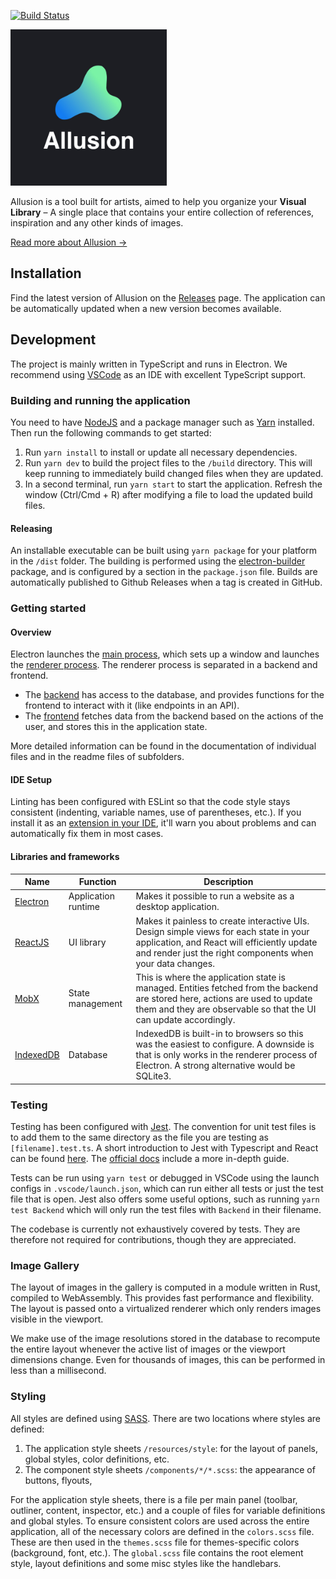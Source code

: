 [![Build Status](https://travis-ci.com/allusion-app/Allusion.svg?token=a7yw4czL1Lye2zty617R&branch=master)](https://travis-ci.com/allusion-app/Allusion)

<img alt="Allusion" src="./resources/images/helpcenter/logo-about-helpcenter-dark.jpg" width="250" />

Allusion is a tool built for artists, aimed to help you organize your **Visual Library** – A single place that contains your entire collection of references, inspiration and any other kinds of images.

[Read more about Allusion →](https://allusion-app.github.io/)

## Installation
Find the latest version of Allusion on the [Releases](https://github.com/allusion-app/Allusion/releases) page.
The application can be automatically updated when a new version becomes available.

## Development

The project is mainly written in TypeScript and runs in Electron. We recommend using
[VSCode](https://code.visualstudio.com/) as an IDE with excellent TypeScript support.

### Building and running the application

You need to have [NodeJS](https://nodejs.org/en/download/) and a package manager such as [Yarn](https://yarnpkg.com/lang/en/docs/install/) installed.
Then run the following commands to get started:

1. Run `yarn install` to install or update all necessary dependencies.
2. Run `yarn dev` to build the project files to the `/build` directory. This will keep running to immediately build changed files when they are updated.
3. In a second terminal, run `yarn start` to start the application. Refresh the window (Ctrl/Cmd + R) after modifying a file to load the updated build files.

#### Releasing

An installable executable can be built using `yarn package` for your platform in the `/dist` folder. The building is performed using the [electron-builder](https://www.electron.build/) package, and is configured by a section in the `package.json` file.
Builds are automatically published to Github Releases when a tag is created in GitHub.

### Getting started

#### Overview

Electron launches the [main process](src/main.ts), which sets up a window and launches the [renderer process](<(src/renderer.tsx)>).
The renderer process is separated in a backend and frontend.

- The [backend](src/backend/Backend.ts) has access to the database, and provides functions for the frontend to interact with it (like endpoints in an API).
- The [frontend](src/frontend/App.tsx) fetches data from the backend based on the actions of the user, and stores this in the application state.

More detailed information can be found in the documentation of individual files and in the readme files of subfolders.

#### IDE Setup

Linting has been configured with ESLint so that the code style stays consistent (indenting, variable names, use of parentheses, etc.).
If you install it as an [extension in your IDE](https://marketplace.visualstudio.com/items?itemName=dbaeumer.vscode-eslint), it'll warn you about problems and can automatically fix them in most cases.

#### Libraries and frameworks

| Name                                                                        | Function            | Description                                                                                                                                                                                                                                 |
| --------------------------------------------------------------------------- | ------------------- | ------------------------------------------------------------------------------------------------------------------------------------------------------------------------------------------------------------------------------------------- |
| [Electron](https://electronjs.org/docs/tutorial/quick-start)                | Application runtime | Makes it possible to run a website as a desktop application.                                                                                                                                                                                |
| [ReactJS](https://reactjs.org/docs/getting-started.html)                    | UI library          | Makes it painless to create interactive UIs. Design simple views for each state in your application, and React will efficiently update and render just the right components when your data changes.                                         |
| [MobX](https://mobx.js.org/getting-started.html)                            | State management    | This is where the application state is managed. Entities fetched from the backend are stored here, actions are used to update them and they are observable so that the UI can update accordingly.                                           |
| [IndexedDB](https://developer.mozilla.org/en-US/docs/Web/API/IndexedDB_API) | Database            | IndexedDB is built-in to browsers so this was the easiest to configure. A downside is that is only works in the renderer process of Electron. A strong alternative would be SQLite3.                                                        |

### Testing

Testing has been configured with [Jest](https://jestjs.io/).
The convention for unit test files is to add them to the same directory as the file you are testing as `[filename].test.ts`.
A short introduction to Jest with Typescript and React can be found [here](https://github.com/basarat/typescript-book/blob/master/docs/testing/jest.md). The [official docs](https://jestjs.io/docs/en/getting-started) include a more in-depth guide.

Tests can be run using `yarn test` or debugged in VSCode using the launch configs in `.vscode/launch.json`, which can run either all tests or just the test file that is open.
Jest also offers some useful options, such as running `yarn test Backend` which will only run the test files with `Backend` in their filename.

The codebase is currently not exhaustively covered by tests. They are therefore not required for contributions, though they are appreciated.

### Image Gallery
The layout of images in the gallery is computed in a module written in Rust, compiled to WebAssembly.
This provides fast performance and flexibility.
The layout is passed onto a virtualized renderer which only renders images visible in the viewport.

We make use of the image resolutions stored in the database to recompute the entire layout whenever the active list of images or the viewport dimensions change. Even for thousands of images, this can be performed in less than a millisecond.

### Styling

All styles are defined using [SASS](https://sass-lang.com/guide).
There are two locations where styles are defined:

1. The application style sheets `/resources/style`: for the layout of panels, global styles, color definitions, etc.
2. The component style sheets `/components/*/*.scss`: the appearance of buttons, flyouts,

For the application style sheets, there is a file per main panel (toolbar, outliner, content, inspector, etc.) and a couple of files for variable definitions and global styles. To ensure consistent colors are used across the entire application, all of the necessary colors are defined in the `colors.scss` file. These are then used in the `themes.scss` file for themes-specific colors (background, font, etc.).
The `global.scss` file contains the root element style, layout definitions and some misc styles like the handlebars.

